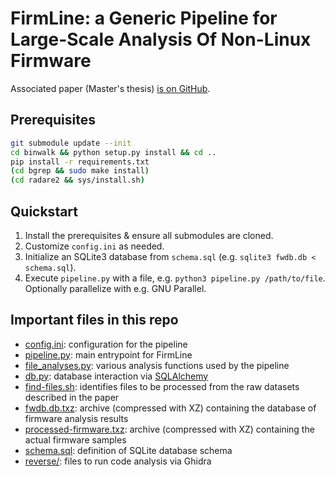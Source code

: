 # FirmLine: a Generic Pipeline for Large-Scale Analysis Of Non-Linux Firmware
Associated paper (Master's thesis) [is on GitHub](https://github.com/thezeroalpha/msc-thesis).

## Prerequisites

```sh
git submodule update --init
cd binwalk && python setup.py install && cd ..
pip install -r requirements.txt
(cd bgrep && sudo make install)
(cd radare2 && sys/install.sh)
```

## Quickstart
1. Install the prerequisites & ensure all submodules are cloned.
2. Customize `config.ini` as needed.
3. Initialize an SQLite3 database from `schema.sql` (e.g. `sqlite3 fwdb.db < schema.sql`).
4. Execute `pipeline.py` with a file, e.g. `python3 pipeline.py /path/to/file`. Optionally parallelize with e.g. GNU Parallel.

## Important files in this repo
- [config.ini](config.ini): configuration for the pipeline
- [pipeline.py](pipeline.py): main entrypoint for FirmLine
- [file\_analyses.py](file_analyses.py): various analysis functions used by the pipeline
- [db.py](db.py): database interaction via [SQLAlchemy](https://www.sqlalchemy.org/)
- [find-files.sh](find-files.sh): identifies files to be processed from the raw datasets described in the paper
- [fwdb.db.txz](fwdb.db.txz): archive (compressed with XZ) containing the database of firmware analysis results
- [processed-firmware.txz](processed-firmware.txz): archive (compressed with XZ) containing the actual firmware samples
- [schema.sql](schema.sql): definition of SQLite database schema
- [reverse/](reverse/): files to run code analysis via Ghidra
